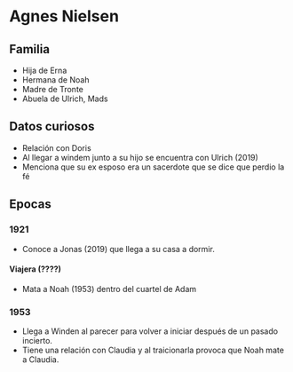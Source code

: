 # Agnes Nielsen

## Familia

* Hija de Erna
* Hermana de Noah
* Madre de Tronte
* Abuela de Ulrich, Mads

## Datos curiosos

* Relación con Doris
* Al llegar a windem junto a su hijo se encuentra con Ulrich (2019)
* Menciona que su ex esposo era un sacerdote que se dice que perdio la fé

## Epocas

### 1921

* Conoce a Jonas (2019) que llega a su casa a dormir.

#### Viajera (????)
* Mata a Noah (1953) dentro del cuartel de Adam

### 1953

* Llega a Winden al parecer para volver a iniciar después de un pasado incierto.
* Tiene una relación con Claudia y al traicionarla provoca que Noah mate a Claudia.
